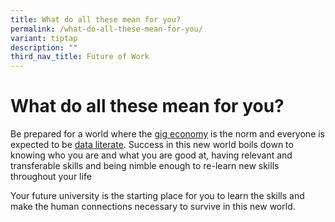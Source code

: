 ```yaml
---
title: What do all these mean for you?
permalink: /what-do-all-these-mean-for-you/
variant: tiptap
description: ""
third_nav_title: Future of Work
---
```

<h1>What do&nbsp;all these mean for you?</h1>
<p>Be prepared for a world where the <a href="https://www.weforum.org/stories/2024/11/what-gig-economy-workers/" rel="noopener nofollow" target="_blank">gig economy</a> is
the norm and everyone is expected to be <a href="https://www.ewsolutions.com/how-to-be-data-driven-and-data-literatejordan-morrow/" rel="noopener nofollow" target="_blank">data literate</a>.
Success in this new world boils down to knowing who you are and what you&nbsp;are
good at, having relevant and transferable&nbsp;skills and being nimble
enough to re-learn new skills throughout your life</p>
<p>​Your future university is the starting&nbsp;place for you to learn the
skills and make the human connections necessary to survive in this new
world.</p>
<p></p>